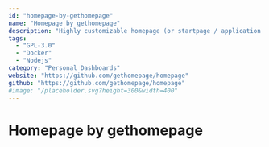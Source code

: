```yaml
---
id: "homepage-by-gethomepage"
name: "Homepage by gethomepage"
description: "Highly customizable homepage (or startpage / application dashboard) with Docker and service API integrations."
tags:
  - "GPL-3.0"
  - "Docker"
  - "Nodejs"
category: "Personal Dashboards"
website: "https://github.com/gethomepage/homepage"
github: "https://github.com/gethomepage/homepage"
#image: "/placeholder.svg?height=300&width=400"
---
```


# Homepage by gethomepage
